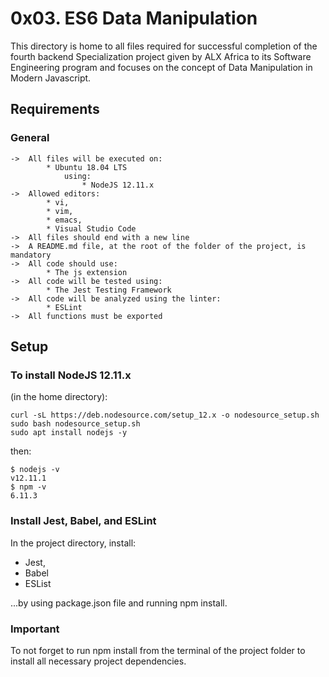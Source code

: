 # 0x03. ES6 Data Manipulation

This directory is home to all files required for successful completion of the fourth backend Specialization project given by ALX Africa to its Software Engineering program and focuses on the concept of Data Manipulation in Modern Javascript.

## Requirements
### General

	->	All files will be executed on:
			* Ubuntu 18.04 LTS
				using:
					* NodeJS 12.11.x
	->	Allowed editors:
			* vi,
			* vim,
			* emacs,
			* Visual Studio Code
	->	All files should end with a new line
	->	A README.md file, at the root of the folder of the project, is mandatory
	->	All code should use:
			* The js extension
	->	All code will be tested using:
			* The Jest Testing Framework
	->	All code will be analyzed using the linter:
			* ESLint
	->	All functions must be exported

## Setup
### To install NodeJS 12.11.x
(in the home directory):

	curl -sL https://deb.nodesource.com/setup_12.x -o nodesource_setup.sh
	sudo bash nodesource_setup.sh
	sudo apt install nodejs -y

then:

	$ nodejs -v
	v12.11.1
	$ npm -v
	6.11.3

### Install Jest, Babel, and ESLint
In the project directory, install:
* Jest,
* Babel
* ESList

...by using package.json file and running npm install.

### Important
To not forget to run npm install from the terminal of the project folder to install all necessary project dependencies.